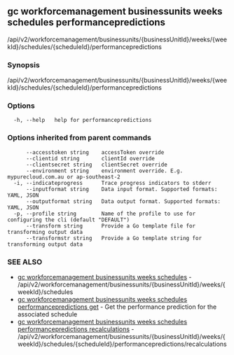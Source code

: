## gc workforcemanagement businessunits weeks schedules performancepredictions

/api/v2/workforcemanagement/businessunits/{businessUnitId}/weeks/{weekId}/schedules/{scheduleId}/performancepredictions

### Synopsis

/api/v2/workforcemanagement/businessunits/{businessUnitId}/weeks/{weekId}/schedules/{scheduleId}/performancepredictions

### Options

```
  -h, --help   help for performancepredictions
```

### Options inherited from parent commands

```
      --accesstoken string    accessToken override
      --clientid string       clientId override
      --clientsecret string   clientSecret override
      --environment string    environment override. E.g. mypurecloud.com.au or ap-southeast-2
  -i, --indicateprogress      Trace progress indicators to stderr
      --inputformat string    Data input format. Supported formats: YAML, JSON
      --outputformat string   Data output format. Supported formats: YAML, JSON
  -p, --profile string        Name of the profile to use for configuring the cli (default "DEFAULT")
      --transform string      Provide a Go template file for transforming output data
      --transformstr string   Provide a Go template string for transforming output data
```

### SEE ALSO

* [gc workforcemanagement businessunits weeks schedules](gc_workforcemanagement_businessunits_weeks_schedules.html)	 - /api/v2/workforcemanagement/businessunits/{businessUnitId}/weeks/{weekId}/schedules
* [gc workforcemanagement businessunits weeks schedules performancepredictions get](gc_workforcemanagement_businessunits_weeks_schedules_performancepredictions_get.html)	 - Get the performance prediction for the associated schedule
* [gc workforcemanagement businessunits weeks schedules performancepredictions recalculations](gc_workforcemanagement_businessunits_weeks_schedules_performancepredictions_recalculations.html)	 - /api/v2/workforcemanagement/businessunits/{businessUnitId}/weeks/{weekId}/schedules/{scheduleId}/performancepredictions/recalculations


